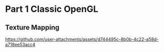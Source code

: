 # Part 1 Classic OpenGL
## Texture Mapping




https://github.com/user-attachments/assets/d744495c-8b0b-4c22-a58d-a718ee53acc4

